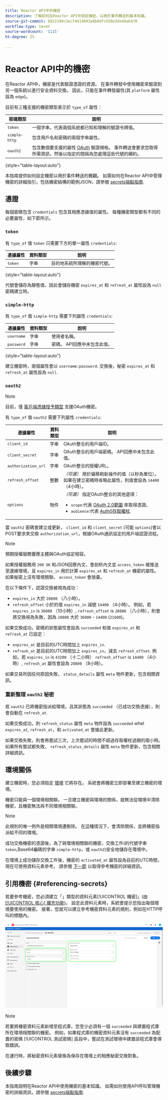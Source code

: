 ```yaml
---
title: Reactor API中的機密
description: 了解如何在Reactor API中設定機密，以用於事件轉送的基本知識。
source-git-commit: 6822199c3ecf4414893a8b8dfc650e3da40a6470
workflow-type: tm+mt
source-wordcount: '1115'
ht-degree: 2%

---
```


# Reactor API中的機密

在Reactor API中，機密是代表驗證憑證的資源。 在事件轉發中使用機密來驗證到另一個系統以進行安全資料交換。 因此，只能在事件轉發屬性(其 `platform` 屬性設為 `edge`)。

目前有三種支援的機密類型表示於 `type_of` 屬性：

| 密碼類型 | 說明 |
| --- | --- |
| `token` | 一個字串，代表兩個系統都已知和理解的驗證令牌值。 |
| `simple-http` | 包含用戶名和密碼的兩個字串屬性。 |
| `oauth2` | 包含數個要支援的屬性 [OAuth](https://datatracker.ietf.org/doc/html/rfc6749) 驗證規格。 事件轉送會要求您取得所需資訊，然後以指定的間隔為您處理這些代號的續約。 |

{style=&quot;table-layout:auto&quot;}

本指南提供如何設定機密以用於事件轉送的概觀。 如需如何在Reactor API中管理機密的詳細指引，包括機密結構的範例JSON，請參閱 [secrets端點指南](../endpoints/secrets.md).

## 憑證

每個密碼包含 `credentials` 包含其相應憑據值的屬性。 每種機密類型都有不同的必要屬性，如下節所示。

### `token`

有 `type_of` 值 `token` 只需要下方的單一屬性 `credentials`:

| 憑據屬性 | 資料類型 | 說明 |
| --- | --- | --- |
| `token` | 字串 | 目的地系統所理解的機密代號。 |

{style=&quot;table-layout:auto&quot;}

代號會儲存為靜態值，因此會儲存機密 `expires_at` 和 `refresh_at` 屬性設為 `null` 密碼建立時。

### `simple-http`

有 `type_of` 值 `simple-http` 需要下列屬性 `credentials`:

| 憑據屬性 | 資料類型 | 說明 |
| --- | --- | --- |
| `username` | 字串 | 使用者名稱。 |
| `password` | 字串 | 密碼。 API回應中未包含此值。 |

{style=&quot;table-layout:auto&quot;}

建立機密時，兩個屬性會以 `username:password`. 交換後，秘密 `expires_at` 和 `refresh_at` 屬性設為 `null`.

### `oauth2`

>[!NOTE]
>
>目前，僅 [客戶端憑據授予類型](https://www.oauth.com/oauth2-servers/access-tokens/client-credentials/) 支援OAuth機密。

有 `type_of` 值 `oauth2` 需要下列屬性 `credentials`:

| 憑據屬性 | 資料類型 | 說明 |
| --- | --- | --- |
| `client_id` | 字串 | OAuth整合的用戶端ID。 |
| `client_secret` | 字串 | OAuth整合的用戶端密碼。 API回應中未包含此值。 |
| `authorization_url` | 字串 | OAuth整合的授權URL。 |
| `refresh_offset` | 整數 | *（可選）* 用於偏移刷新操作的值（以秒為單位）。 如果在建立密碼時省略此屬性，則值會設為 `14400` （4小時）。 |
| `options` | 物件 | *（可選）* 指定OAuth整合的其他選項：<ul><li>`scope`:代表 [OAuth 2.0範圍](https://oauth.net/2/scope/) 來取得憑證。</li><li>`audience`:代表 [Auth0存取權杖](https://auth0.com/docs/protocols/protocol-oauth2).</li></ul> |

當 `oauth2` 密碼會建立或更新， `client_id` 和 `client_secret` (可能 `options`)會以POST要求來交換 `authorization_url`，根據OAuth通訊協定的用戶端認證流程。

>[!NOTE]
>
>預期授權服務響應主體與OAuth協定相容。

如果授權服務用 `200 OK` 和JSON回應內文，會剖析內文並 `access_token` 被推送至邊緣環境，且 `expires_in` 用於計算 `expires_at` 和 `refresh_at` 機密的屬性。 如果秘密上沒有環境關聯， `access_token` 會捨棄。

在以下條件下，認證交換被視為成功：

* `expires_in` 大於 `28800` （八小時）。
* `refresh_offset` 小於的值 `expires_in` 減號 `14400` （4小時）。 例如，若 `expires_in` is `36000` （10小時）, `refresh_offset` is `28800` （八小時），則會將交換視為失敗，因為 `28800` 大於 `36000` - `14400` (`21600`)。

如果交換成功，密碼的狀態屬性會設為 `succeeded` 和值 `expires_at` 和 `refresh_at` 已設定：

* `expires_at` 是目前的UTC時間加上 `expires_in`.
* `refresh_at` 是目前的UTC時間加上 `expires_in`，減去 `refresh_offset`. 例如，若 `expires_in` is `43200` （十二小時） `refresh_offset` is `14400` （4小時）, `refresh_at` 屬性會設為 `28800` （8小時）。

如果交易所因任何原因失敗， `status_details` 屬性 `meta` 物件更新，包含相關資訊。

### 重新整理 `oauth2` 秘密

若 `oauth2` 已將機密指派給環境，且其狀態為 `succeeded` （已成功交換憑據），則會自動在 `refresh_at`.

如果交換成功，則 `refresh_status` 屬性 `meta` 物件設為 `succeeded` whel `expires_at`, `refresh_at`，和 `activated_at` 會據此更新。

如果交換失敗，則會再嘗試三次，上次嘗試的時間不超過存取權杖過期的兩小時。 如果所有嘗試都失敗， `refresh_status_details` 屬性 `meta` 物件更新，包含相關詳細資訊。

## 環境關係

建立機密時，您必須指定 [環境](../endpoints/environments.md) 它將存在。 系統會將機密立即部署至建立機密的環境。

機密只能與一個環境相關聯。 一旦建立機密與環境的關係，就無法從環境中清除機密，且機密無法與不同環境相關聯。

>[!NOTE]
>
>此規則的唯一例外是相關環境遭刪除。 在這種情況下，會清除關係，並將機密指派給不同的環境。

成功交換機密的憑證後，為了與環境相關聯的機密，交換工件(的代號字串 `token`,Base64編碼的字串 `simple-http`，或 `oauth2`)安全地儲存在環境中。

在環境上成功儲存交換工件後，機密的 `activated_at` 屬性設為目前的UTC時間，現在可使用資料元素參考。 請參閱 [下一節](#referencing-secrets) 以取得參考機密的詳細資訊。

## 引用機密 {#referencing-secrets}

若要參考機密，您必須建立「」類型的資料元素[!UICONTROL 機密]」(由 [[!UICONTROL 核心] 擴充功能](../../extensions/web/core/overview.md))。 設定此資料元素時，系統會提示您指出每個環境要使用的機密。 接著，您就可以建立參考機密資料元素的規則，例如在HTTP呼叫的標題內。

![機密資料元素](../../images/api/guides/secrets/data-element.png)

>[!NOTE]
>
>若要將機密資料元素新增至程式庫，您至少必須有一個 `succeeded` 與建置程式庫所在環境相關聯的機密。 例如，如果程式庫的機密資料元素沒有 `succeeded` 為配置的密碼 [!UICONTROL 測試密碼] 區段中，嘗試在測試環境中建置該程式庫會導致錯誤。

在運行時，將秘密資料元素替換為保存在環境上的相應秘密交換對象。

## 後續步驟

本指南說明在Reactor API中使用機密的基本知識。 如需如何使用API呼叫管理機密的詳細資訊，請參閱 [secrets端點指南](../endpoints/secrets.md).
